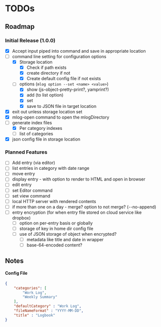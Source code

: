 # TODOs

## Roadmap

### Initial Release (1.0.0)

- [x] Accept input piped into command and save in appropriate location
- [ ] command line setting for configuration options
    - [x] Storage location
        - [x] Check if path exists
        - [x] create directory if not
        - [x] Create default config file if not exists
    - [ ] options (`mlog option --set <name> <value>`)
        - [x] show (js-object-pretty-print?, yamprint?)
        - [x] add (to list option)
        - [x] set
        - [x] save to JSON file in target location
- [x] exit out unless storage location set
- [x] mlog-open command to open the mlogDirectory
- [ ] generate index files
    - [x] Per category indexes
    - [ ] list of categories
- [x] json config file in storage location

### Planned Features

- [ ] Add entry (via editor)
- [ ] list entries in category with date range
- [ ] move entry
- [ ] display entry - with option to render to HTML and open in browser
- [ ] edit entry
- [ ] set Editor command
- [ ] set view command
- [ ] local HTTP server with rendered contents
- [ ] if more than one on a day - merge?  option to not merge? (--no-append)
- [ ] entry encryption (for when entry file stored on cloud service like dropbox)
    - [ ] option on per-entry basis or globally
    - [ ] storage of key in home dir config file
    - [ ] use of JSON storage of object when encrypted?
        - [ ] metadata like title and date in wrapper
        - [ ] base-64-encoded content?

## Notes

#### Config File

```json
{
    "categories": [
        "Work Log",
        "Weekly Summary"
    ],
    "defaultCategory" : "Work Log",
    "fileNameFormat" : "YYYY-MM-DD",
    "title" : "Logbook"
}
```
